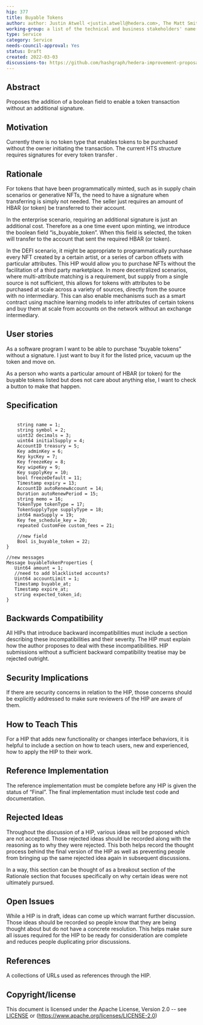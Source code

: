 ```yaml
---
hip: 377
title: Buyable Tokens
author: author: Justin Atwell <justin.atwell@hedera.com>, The Matt Smithies <matt.s@dovu.io>, Sergey Metelin <sergey.metelin@hedera.com, Wes Geisenberger <wes@hbar.fund>, Brian Johnson <johnsonb@objectcomputing.com>, 
working-group: a list of the technical and business stakeholders' name(s) and/or username(s), or name(s) and email(s).
type: Service
category: Service
needs-council-approval: Yes
status: Draft
created: 2022-03-03
discussions-to: https://github.com/hashgraph/hedera-improvement-proposal/discussions/386
---
```


## Abstract

Proposes the addition of a boolean field to enable a token transaction without an additional signature.

## Motivation

Currently there is no token type that enables tokens to be purchased without the owner initiating the transaction. The current HTS structure requires signatures for every token transfer .

## Rationale

For tokens that have been programmatically minted, such as in supply chain scenarios or generative NFTs, the need to have a signature when transferring is simply not needed. The seller just requires an amount of HBAR (or token) be transferred to their account.

In the enterprise scenario, requiring an additional signature is just an additional cost. Therefore as a one time event upon minting, we introduce the boolean field “is_buyable_token”. When this field is selected, the token will transfer to the account that sent the required HBAR (or token).

In the DEFI scenario, it might be appropriate to programmatically purchase every NFT created by a certain artist, or a series of carbon offsets with particular attributes. This HIP would allow you to purchase NFTs without the facilitation of a third party marketplace. In more decentralized scenarios, where multi-attribute matching is a requirement, but supply from a single source is not sufficient, this allows for tokens with attributes to be purchased at scale across a variety of sources, directly from the source with no intermediary. This can also enable mechanisms such as a smart contract using machine learning models to infer attributes of certain tokens and buy them at scale from accounts on the network without an exchange intermediary.

## User stories

As a software program I want to be able to purchase “buyable tokens” without a signature. I just want to buy it for the listed price, vacuum up the token and move on.

As a person who wants a particular amount of HBAR (or token) for the buyable tokens listed but does not care about anything else, I want to check a button to make that happen.

  
## Specification

```message TokenCreateTransactionBody {

    string name = 1;
    string symbol = 2;
    uint32 decimals = 3;
    uint64 initialSupply = 4;
    AccountID treasury = 5;
    Key adminKey = 6;
    Key kycKey = 7;
    Key freezeKey = 8;
    Key wipeKey = 9;
    Key supplyKey = 10;
    bool freezeDefault = 11;
    Timestamp expiry = 13;
    AccountID autoRenewAccount = 14;
    Duration autoRenewPeriod = 15;
    string memo = 16;
    TokenType tokenType = 17;
    TokenSupplyType supplyType = 18;
    int64 maxSupply = 19;
    Key fee_schedule_key = 20;
    repeated CustomFee custom_fees = 21;

    //new field
    Bool is_buyable_token = 22;
}

//new messages
Message buyableTokenProperties {
   Uint64 amount = 1;
   //need to add blacklisted accounts?
   Uint64 accountLimit = 1;
   Timestamp buyable_at;
   Timestamp expire_at;
   string expected_token_id;
}
```

## Backwards Compatibility

All HIPs that introduce backward incompatibilities must include a section describing these incompatibilities and their severity. The HIP must explain how the author proposes to deal with these incompatibilities. HIP submissions without a sufficient backward compatibility treatise may be rejected outright.

## Security Implications

If there are security concerns in relation to the HIP, those concerns should be explicitly addressed to make sure reviewers of the HIP are aware of them.

## How to Teach This

For a HIP that adds new functionality or changes interface behaviors, it is helpful to include a section on how to teach users, new and experienced, how to apply the HIP to their work.

## Reference Implementation

The reference implementation must be complete before any HIP is given the status of “Final”. The final implementation must include test code and documentation.

## Rejected Ideas

Throughout the discussion of a HIP, various ideas will be proposed which are not accepted. Those rejected ideas should be recorded along with the reasoning as to why they were rejected. This both helps record the thought process behind the final version of the HIP as well as preventing people from bringing up the same rejected idea again in subsequent discussions.

In a way, this section can be thought of as a breakout section of the Rationale section that focuses specifically on why certain ideas were not ultimately pursued.

## Open Issues

While a HIP is in draft, ideas can come up which warrant further discussion. Those ideas should be recorded so people know that they are being thought about but do not have a concrete resolution. This helps make sure all issues required for the HIP to be ready for consideration are complete and reduces people duplicating prior discussions.

## References

A collections of URLs used as references through the HIP.

## Copyright/license

This document is licensed under the Apache License, Version 2.0 -- see [LICENSE](../LICENSE) or (https://www.apache.org/licenses/LICENSE-2.0)
